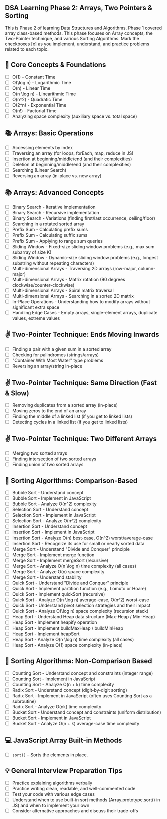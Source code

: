 ## DSA Learning Phase 2: Arrays, Two Pointers & Sorting

This is Phase 2 of learning Data Structures and Algorithms. Phase 1 covered array class-based methods. This phase focuses on Array concepts, the Two-Pointer technique, and various Sorting Algorithms. Mark the checkboxes [x] as you implement, understand, and practice problems related to each topic.

## 🎯 Core Concepts & Foundations

- [ ] O(1) - Constant Time
- [ ] O(\log n) - Logarithmic Time
- [ ] O(n) - Linear Time
- [ ] O(n \log n) - Linearithmic Time
- [ ] O(n^2) - Quadratic Time
- [ ] O(2^n) - Exponential Time
- [ ] O(n!) - Factorial Time
- [ ] Analyzing space complexity (auxiliary space vs. total space)

## 📚 Arrays: Basic Operations

- [ ] Accessing elements by index
- [ ] Traversing an array (for loops, forEach, map, reduce in JS)
- [ ] Insertion at beginning/middle/end (and their complexities)
- [ ] Deletion at beginning/middle/end (and their complexities)
- [ ] Searching (Linear Search)
- [ ] Reversing an array (in-place vs. new array)

## 📚 Arrays: Advanced Concepts

- [ ] Binary Search - Iterative implementation
- [ ] Binary Search - Recursive implementation
- [ ] Binary Search - Variations (finding first/last occurrence, ceiling/floor)
- [ ] Searching in a rotated sorted array
- [ ] Prefix Sum - Calculating prefix sums
- [ ] Prefix Sum - Calculating suffix sums
- [ ] Prefix Sum - Applying to range sum queries
- [ ] Sliding Window - Fixed-size sliding window problems (e.g., max sum subarray of size K)
- [ ] Sliding Window - Dynamic-size sliding window problems (e.g., longest substring without repeating characters)
- [ ] Multi-dimensional Arrays - Traversing 2D arrays (row-major, column-major)
- [ ] Multi-dimensional Arrays - Matrix rotation (90 degrees clockwise/counter-clockwise)
- [ ] Multi-dimensional Arrays - Spiral matrix traversal
- [ ] Multi-dimensional Arrays - Searching in a sorted 2D matrix
- [ ] In-Place Operations - Understanding how to modify arrays without significant extra space
- [ ] Handling Edge Cases - Empty arrays, single-element arrays, duplicate values, extreme values

## ✌️ Two-Pointer Technique: Ends Moving Inwards

- [ ] Finding a pair with a given sum in a sorted array
- [ ] Checking for palindromes (strings/arrays)
- [ ] "Container With Most Water" type problems
- [ ] Reversing an array/string in-place

## ✌️ Two-Pointer Technique: Same Direction (Fast & Slow)

- [ ] Removing duplicates from a sorted array (in-place)
- [ ] Moving zeros to the end of an array
- [ ] Finding the middle of a linked list (if you get to linked lists)
- [ ] Detecting cycles in a linked list (if you get to linked lists)

## ✌️ Two-Pointer Technique: Two Different Arrays

- [ ] Merging two sorted arrays
- [ ] Finding intersection of two sorted arrays
- [ ] Finding union of two sorted arrays

## 🔢 Sorting Algorithms: Comparison-Based

- [ ] Bubble Sort - Understand concept
- [ ] Bubble Sort - Implement in JavaScript
- [ ] Bubble Sort - Analyze O(n^2) complexity
- [ ] Selection Sort - Understand concept
- [ ] Selection Sort - Implement in JavaScript
- [ ] Selection Sort - Analyze O(n^2) complexity
- [ ] Insertion Sort - Understand concept
- [ ] Insertion Sort - Implement in JavaScript
- [ ] Insertion Sort - Analyze O(n) best-case, O(n^2) worst/average-case
- [ ] Insertion Sort - Recognize its use for small or nearly sorted data
- [ ] Merge Sort - Understand "Divide and Conquer" principle
- [ ] Merge Sort - Implement merge function
- [ ] Merge Sort - Implement mergeSort (recursive)
- [ ] Merge Sort - Analyze O(n \log n) time complexity (all cases)
- [ ] Merge Sort - Analyze O(n) space complexity
- [ ] Merge Sort - Understand stability
- [ ] Quick Sort - Understand "Divide and Conquer" principle
- [ ] Quick Sort - Implement partition function (e.g., Lomuto or Hoare)
- [ ] Quick Sort - Implement quickSort (recursive)
- [ ] Quick Sort - Analyze O(n \log n) average-case, O(n^2) worst-case
- [ ] Quick Sort - Understand pivot selection strategies and their impact
- [ ] Quick Sort - Analyze O(\log n) space complexity (recursion stack)
- [ ] Heap Sort - Understand Heap data structure (Max-Heap / Min-Heap)
- [ ] Heap Sort - Implement heapify operation
- [ ] Heap Sort - Implement buildMaxHeap / buildMinHeap
- [ ] Heap Sort - Implement heapSort
- [ ] Heap Sort - Analyze O(n \log n) time complexity (all cases)
- [ ] Heap Sort - Analyze O(1) space complexity (in-place)

## 🧮 Sorting Algorithms: Non-Comparison Based

- [ ] Counting Sort - Understand concept and constraints (integer range)
- [ ] Counting Sort - Implement in JavaScript
- [ ] Counting Sort - Analyze O(n + k) time complexity
- [ ] Radix Sort - Understand concept (digit-by-digit sorting)
- [ ] Radix Sort - Implement in JavaScript (often uses Counting Sort as a subroutine)
- [ ] Radix Sort - Analyze O(nk) time complexity
- [ ] Bucket Sort - Understand concept and constraints (uniform distribution)
- [ ] Bucket Sort - Implement in JavaScript
- [ ] Bucket Sort - Analyze O(n + k) average-case time complexity

## 💻 JavaScript Array Built-in Methods

- [ ] `sort()` – Sorts the elements in place.

## 💡 General Interview Preparation Tips

- [ ] Practice explaining algorithms verbally
- [ ] Practice writing clean, readable, and well-commented code
- [ ] Test your code with various edge cases
- [ ] Understand when to use built-in sort methods (Array.prototype.sort() in JS) and when to implement your own
- [ ] Consider alternative approaches and discuss their trade-offs
